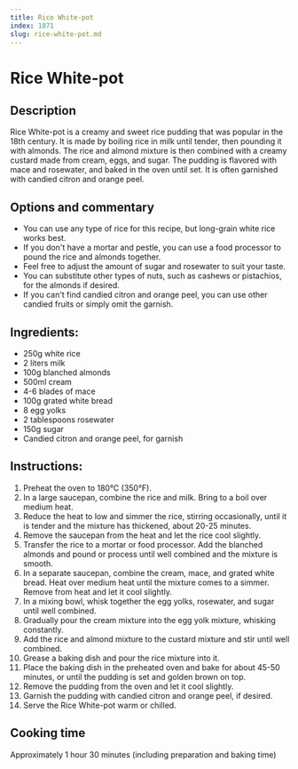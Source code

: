 ```yaml
---
title: Rice White-pot
index: 1871
slug: rice-white-pot.md
---
```


# Rice White-pot

## Description
Rice White-pot is a creamy and sweet rice pudding that was popular in the 18th century. It is made by boiling rice in milk until tender, then pounding it with almonds. The rice and almond mixture is then combined with a creamy custard made from cream, eggs, and sugar. The pudding is flavored with mace and rosewater, and baked in the oven until set. It is often garnished with candied citron and orange peel.

## Options and commentary
- You can use any type of rice for this recipe, but long-grain white rice works best.
- If you don't have a mortar and pestle, you can use a food processor to pound the rice and almonds together.
- Feel free to adjust the amount of sugar and rosewater to suit your taste.
- You can substitute other types of nuts, such as cashews or pistachios, for the almonds if desired.
- If you can't find candied citron and orange peel, you can use other candied fruits or simply omit the garnish.

## Ingredients:
- 250g white rice
- 2 liters milk
- 100g blanched almonds
- 500ml cream
- 4-6 blades of mace
- 100g grated white bread
- 8 egg yolks
- 2 tablespoons rosewater
- 150g sugar
- Candied citron and orange peel, for garnish

## Instructions:
1. Preheat the oven to 180°C (350°F).
2. In a large saucepan, combine the rice and milk. Bring to a boil over medium heat.
3. Reduce the heat to low and simmer the rice, stirring occasionally, until it is tender and the mixture has thickened, about 20-25 minutes.
4. Remove the saucepan from the heat and let the rice cool slightly.
5. Transfer the rice to a mortar or food processor. Add the blanched almonds and pound or process until well combined and the mixture is smooth.
6. In a separate saucepan, combine the cream, mace, and grated white bread. Heat over medium heat until the mixture comes to a simmer. Remove from heat and let it cool slightly.
7. In a mixing bowl, whisk together the egg yolks, rosewater, and sugar until well combined.
8. Gradually pour the cream mixture into the egg yolk mixture, whisking constantly.
9. Add the rice and almond mixture to the custard mixture and stir until well combined.
10. Grease a baking dish and pour the rice mixture into it.
11. Place the baking dish in the preheated oven and bake for about 45-50 minutes, or until the pudding is set and golden brown on top.
12. Remove the pudding from the oven and let it cool slightly.
13. Garnish the pudding with candied citron and orange peel, if desired.
14. Serve the Rice White-pot warm or chilled.

## Cooking time
Approximately 1 hour 30 minutes (including preparation and baking time)